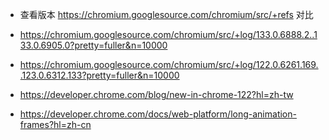 
- 查看版本
https://chromium.googlesource.com/chromium/src/+refs
对比
- https://chromium.googlesource.com/chromium/src/+log/133.0.6888.2..133.0.6905.0?pretty=fuller&n=10000
- https://chromium.googlesource.com/chromium/src/+log/122.0.6261.169..123.0.6312.133?pretty=fuller&n=10000

- https://developer.chrome.com/blog/new-in-chrome-122?hl=zh-tw
- https://developer.chrome.com/docs/web-platform/long-animation-frames?hl=zh-cn
